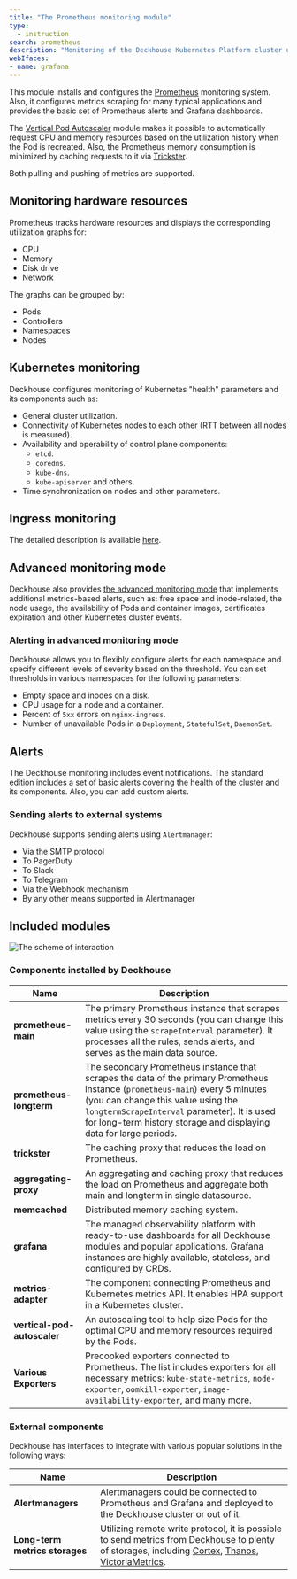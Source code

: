 ```yaml
---
title: "The Prometheus monitoring module"
type:
  - instruction
search: prometheus
description: "Monitoring of the Deckhouse Kubernetes Platform cluster using Prometheus and Grafana."
webIfaces:
- name: grafana
---
```


This module installs and configures the [Prometheus](https://prometheus.io/) monitoring system. Also, it configures metrics scraping for many typical applications and provides the basic set of Prometheus alerts and Grafana dashboards.

The [Vertical Pod Autoscaler](../../modules/vertical-pod-autoscaler/) module makes it possible to automatically request CPU and memory resources based on the utilization history when the Pod is recreated. Also, the Prometheus memory consumption is minimized by caching requests to it via [Trickster](https://github.com/trickstercache/trickster).

Both pulling and pushing of metrics are supported.

## Monitoring hardware resources

Prometheus tracks hardware resources and displays the corresponding utilization graphs for:

- CPU
- Memory
- Disk drive
- Network

The graphs can be grouped by:

- Pods
- Controllers
- Namespaces
- Nodes

## Kubernetes monitoring

Deckhouse configures monitoring of Kubernetes "health" parameters and its components such as:

- General cluster utilization.
- Connectivity of Kubernetes nodes to each other (RTT between all nodes is measured).
- Availability and operability of control plane components:
  - `etcd`.
  - `coredns`.
  - `kube-dns`.
  - `kube-apiserver` and others.
- Time synchronization on nodes and other parameters.

## Ingress monitoring

The detailed description is available [here](../../modules/ingress-nginx/#monitoring-and-statistics).

## Advanced monitoring mode

Deckhouse also provides [the advanced monitoring mode](../extended-monitoring/) that implements additional metrics-based alerts, such as: free space and inode-related, the node usage, the availability of Pods and container images, certificates expiration and other Kubernetes cluster events.

### Alerting in advanced monitoring mode

Deckhouse allows you to flexibly configure alerts for each namespace and specify different levels of severity based on the threshold. You can set thresholds in various namespaces for the following parameters:

- Empty space and inodes on a disk.
- CPU usage for a node and a container.
- Percent of `5xx` errors on `nginx-ingress`.
- Number of unavailable Pods in a `Deployment`, `StatefulSet`, `DaemonSet`.

## Alerts

The Deckhouse monitoring includes event notifications. The standard edition includes a set of basic alerts covering the health of the cluster and its components. Also, you can add custom alerts.

### Sending alerts to external systems

Deckhouse supports sending alerts using `Alertmanager`:

- Via the SMTP protocol
- To PagerDuty
- To Slack
- To Telegram
- Via the Webhook mechanism
- By any other means supported in Alertmanager

## Included modules

![The scheme of interaction](../../images/prometheus/prometheus_monitoring_new.svg)

### Components installed by Deckhouse

| Name                        | Description                                                                                                                                                                                                                                                                              |
|-----------------------------|------------------------------------------------------------------------------------------------------------------------------------------------------------------------------------------------------------------------------------------------------------------------------------------|
| **prometheus-main**         | The primary Prometheus instance that scrapes metrics every 30 seconds (you can change this value using the `scrapeInterval` parameter). It processes all the rules, sends alerts, and serves as the main data source.                                                                    |
| **prometheus-longterm**     | The secondary Prometheus instance that scrapes the data of the primary Prometheus instance (`prometheus-main`) every 5 minutes (you can change this value using the `longtermScrapeInterval` parameter). It is used for long-term history storage and displaying data for large periods. |
| **trickster**               | The caching proxy that reduces the load on Prometheus.                                                                                                                                                                                                                                   |
| **aggregating-proxy**       | An aggregating and caching proxy  that reduces the load on Prometheus and aggregate both main and longterm in single datasource.                                                                                                                                                         |
| **memcached**               | Distributed memory caching system.                                                                                                                                                                                                                                                       |
| **grafana**                 | The managed observability platform with ready-to-use dashboards for all Deckhouse modules and popular applications. Grafana instances are highly available, stateless, and configured by CRDs.                                                                                           |
| **metrics-adapter**         | The component connecting Prometheus and Kubernetes metrics API. It enables HPA support in a Kubernetes cluster.                                                                                                                                                                          |
| **vertical-pod-autoscaler** | An autoscaling tool to help size Pods for the optimal CPU and memory resources required by the Pods.                                                                                                                                                                                     |
| **Various Exporters**       | Precooked exporters connected to Prometheus. The list includes exporters for all necessary metrics: `kube-state-metrics`, `node-exporter`, `oomkill-exporter`, `image-availability-exporter`, and many more.                                                                             |

### External components

Deckhouse has interfaces to integrate with various popular solutions in the following ways:

| Name                           | Description                                                                                                                                      |
|--------------------------------|--------------------------------------------------------------------------------------------------------------------------------------------------|
| **Alertmanagers**              | Alertmanagers could be connected to Prometheus and Grafana and deployed to the Deckhouse cluster or out of it.                                   |
| **Long-term metrics storages** | Utilizing remote write protocol, it is possible to send metrics from Deckhouse to plenty of storages, including [Cortex](https://www.cortex.io/), [Thanos](https://thanos.io/), [VictoriaMetrics](https://victoriametrics.com/products/open-source/). |
